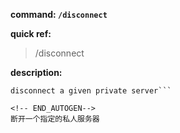 <!-- BEGIN_AUTOGEN: do NOT edit in this block -->

**command: `/disconnect`**

**quick ref:**
> /disconnect

**description:**

```
disconnect a given private server```

<!-- END_AUTOGEN-->
断开一个指定的私人服务器